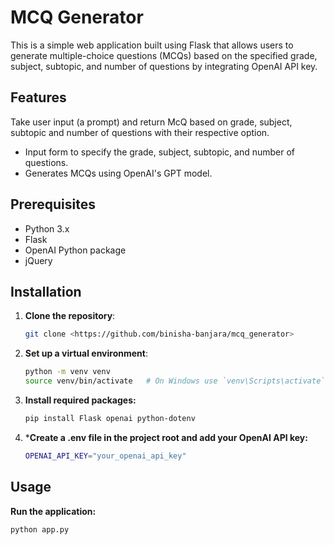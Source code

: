 # MCQ Generator

This is a simple web application built using Flask that allows users to generate multiple-choice questions (MCQs) based on the specified grade, subject, subtopic, and number of questions
by integrating OpenAI API key.

## Features

Take user input (a prompt) and return McQ based on grade, subject, subtopic and number of questions with their respective option.

- Input form to specify the grade, subject, subtopic, and number of questions.
- Generates MCQs using OpenAI's GPT model.

## Prerequisites

- Python 3.x
- Flask
- OpenAI Python package
- jQuery

## Installation

1. **Clone the repository**:

   ```bash
   git clone <https://github.com/binisha-banjara/mcq_generator>
   
2. **Set up a virtual environment**:
    ```bash
    python -m venv venv
    source venv/bin/activate   # On Windows use `venv\Scripts\activate`
3. **Install required packages:**
   ```bash
   pip install Flask openai python-dotenv
4. ***Create a .env file in the project root and add your OpenAI API key:**
   ```bash
   OPENAI_API_KEY="your_openai_api_key"


## Usage
**Run the application:**

  ```bash
  python app.py

